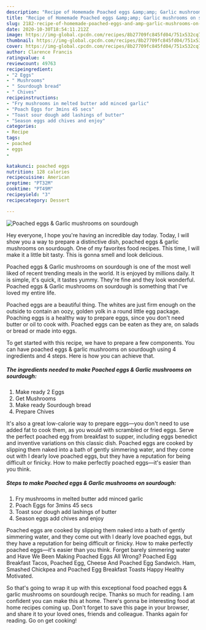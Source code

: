 ```yaml
---
description: "Recipe of Homemade Poached eggs &amp;amp; Garlic mushrooms on sourdough"
title: "Recipe of Homemade Poached eggs &amp;amp; Garlic mushrooms on sourdough"
slug: 2182-recipe-of-homemade-poached-eggs-and-amp-garlic-mushrooms-on-sourdough
date: 2020-10-30T18:54:11.212Z
image: https://img-global.cpcdn.com/recipes/8b27709fc845fd04/751x532cq70/poached-eggs-garlic-mushrooms-on-sourdough-recipe-main-photo.jpg
thumbnail: https://img-global.cpcdn.com/recipes/8b27709fc845fd04/751x532cq70/poached-eggs-garlic-mushrooms-on-sourdough-recipe-main-photo.jpg
cover: https://img-global.cpcdn.com/recipes/8b27709fc845fd04/751x532cq70/poached-eggs-garlic-mushrooms-on-sourdough-recipe-main-photo.jpg
author: Clarence Francis
ratingvalue: 4
reviewcount: 49763
recipeingredient:
- "2 Eggs"
- " Mushrooms"
- " Sourdough bread"
- " Chives"
recipeinstructions:
- "Fry mushrooms in melted butter add minced garlic"
- "Poach Eggs for 3mins 45 secs"
- "Toast sour dough add lashings of butter"
- "Season eggs add chives and enjoy"
categories:
- Recipe
tags:
- poached
- eggs
- 

katakunci: poached eggs  
nutrition: 128 calories
recipecuisine: American
preptime: "PT32M"
cooktime: "PT49M"
recipeyield: "3"
recipecategory: Dessert

---
```



![Poached eggs &amp; Garlic mushrooms on sourdough](https://img-global.cpcdn.com/recipes/8b27709fc845fd04/751x532cq70/poached-eggs-garlic-mushrooms-on-sourdough-recipe-main-photo.jpg)

Hey everyone, I hope you're having an incredible day today. Today, I will show you a way to prepare a distinctive dish, poached eggs &amp; garlic mushrooms on sourdough. One of my favorites food recipes. This time, I will make it a little bit tasty. This is gonna smell and look delicious.

Poached eggs &amp; Garlic mushrooms on sourdough is one of the most well liked of recent trending meals in the world. It is enjoyed by millions daily. It is simple, it's quick, it tastes yummy. They're fine and they look wonderful. Poached eggs &amp; Garlic mushrooms on sourdough is something that I've loved my entire life.

Poached eggs are a beautiful thing. The whites are just firm enough on the outside to contain an oozy, golden yolk in a round little egg package. Poaching eggs is a healthy way to prepare eggs, since you don&#39;t need butter or oil to cook with. Poached eggs can be eaten as they are, on salads or bread or made into eggs.


To get started with this recipe, we have to prepare a few components. You can have poached eggs &amp; garlic mushrooms on sourdough using 4 ingredients and 4 steps. Here is how you can achieve that.

<!--inarticleads1-->

##### The ingredients needed to make Poached eggs &amp; Garlic mushrooms on sourdough:

1. Make ready 2 Eggs
1. Get  Mushrooms
1. Make ready  Sourdough bread
1. Prepare  Chives


It&#39;s also a great low-calorie way to prepare eggs—you don&#39;t need to use added fat to cook them, as you would with scrambled or fried eggs. Serve the perfect poached egg from breakfast to supper, including eggs benedict and inventive variations on this classic dish. Poached eggs are cooked by slipping them naked into a bath of gently simmering water, and they come out with I dearly love poached eggs, but they have a reputation for being difficult or finicky. How to make perfectly poached eggs—it&#39;s easier than you think. 

<!--inarticleads2-->

##### Steps to make Poached eggs &amp; Garlic mushrooms on sourdough:

1. Fry mushrooms in melted butter add minced garlic
1. Poach Eggs for 3mins 45 secs
1. Toast sour dough add lashings of butter
1. Season eggs add chives and enjoy


Poached eggs are cooked by slipping them naked into a bath of gently simmering water, and they come out with I dearly love poached eggs, but they have a reputation for being difficult or finicky. How to make perfectly poached eggs—it&#39;s easier than you think. Forget barely simmering water and Have We Been Making Poached Eggs All Wrong? Poached Egg Breakfast Tacos, Poached Egg, Cheese And Poached Egg Sandwich. Ham, Smashed Chickpea and Poached Egg Breakfast Toasts Happy Healthy Motivated. 

So that's going to wrap it up with this exceptional food poached eggs &amp; garlic mushrooms on sourdough recipe. Thanks so much for reading. I am confident you can make this at home. There's gonna be interesting food at home recipes coming up. Don't forget to save this page in your browser, and share it to your loved ones, friends and colleague. Thanks again for reading. Go on get cooking!
